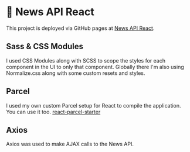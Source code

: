 # 📰 News API React

This project is deployed via GitHub pages at [News API React](https://davidysoards.github.io/news-api-react).

## Sass & CSS Modules

I used CSS Modules along with SCSS to scope the styles for each component in the UI to only that component. Globally there I'm also using Normalize.css along with some custom resets and styles.

## Parcel

I used my own custom Parcel setup for React to compile the application.
You can use it too. [react-parcel-starter](https://github.com/davidysoards/react-parcel-starter)

## Axios

Axios was used to make AJAX calls to the News API.

